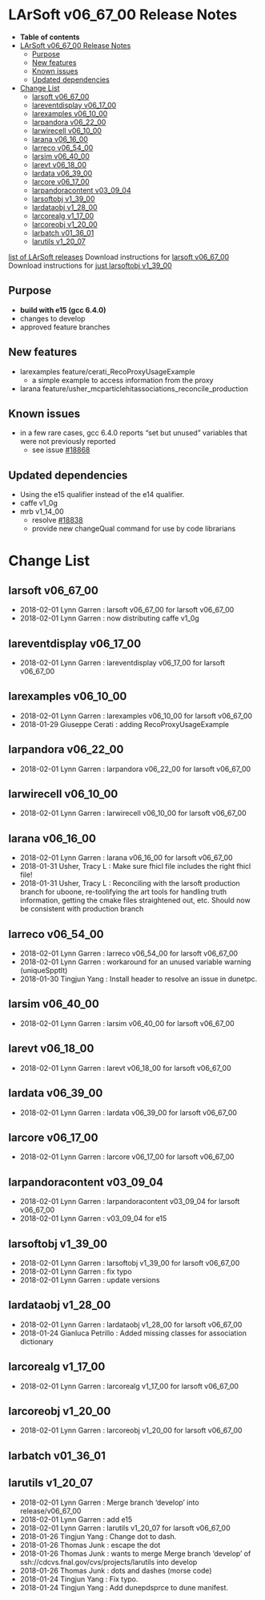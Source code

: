 LArSoft v06_67_00 Release Notes
======================================================================

-   **Table of contents**
-   [LArSoft v06_67_00 Release Notes](#LArSoft-v06_67_00-Release-Notes)
    -   [Purpose](#Purpose)
    -   [New features](#New-features)
    -   [Known issues](#Known-issues)
    -   [Updated dependencies](#Updated-dependencies)
-   [Change List](#Change-List)
    -   [larsoft v06_67_00](#larsoft-v06_67_00)
    -   [lareventdisplay v06_17_00](#lareventdisplay-v06_17_00)
    -   [larexamples v06_10_00](#larexamples-v06_10_00)
    -   [larpandora v06_22_00](#larpandora-v06_22_00)
    -   [larwirecell v06_10_00](#larwirecell-v06_10_00)
    -   [larana v06_16_00](#larana-v06_16_00)
    -   [larreco v06_54_00](#larreco-v06_54_00)
    -   [larsim v06_40_00](#larsim-v06_40_00)
    -   [larevt v06_18_00](#larevt-v06_18_00)
    -   [lardata v06_39_00](#lardata-v06_39_00)
    -   [larcore v06_17_00](#larcore-v06_17_00)
    -   [larpandoracontent v03_09_04](#larpandoracontent-v03_09_04)
    -   [larsoftobj v1_39_00](#larsoftobj-v1_39_00)
    -   [lardataobj v1_28_00](#lardataobj-v1_28_00)
    -   [larcorealg v1_17_00](#larcorealg-v1_17_00)
    -   [larcoreobj v1_20_00](#larcoreobj-v1_20_00)
    -   [larbatch v01_36_01](#larbatch-v01_36_01)
    -   [larutils v1_20_07](#larutils-v1_20_07)

[list of LArSoft releases](LArSoft_release_list)
Download instructions for [larsoft v06_67_00](http://scisoft.fnal.gov/scisoft/bundles/larsoft/v06_67_00/larsoft-v06_67_00.html)
Download instructions for [just larsoftobj v1_39_00](http://scisoft.fnal.gov/scisoft/bundles/larsoftobj/v1_39_00/larsoftobj-v1_39_00.html)

Purpose
--------------------

-   **build with e15 (gcc 6.4.0)**
-   changes to develop
-   approved feature branches

New features
------------------------------

-   larexamples feature/cerati_RecoProxyUsageExample
    -   a simple example to access information from the proxy
-   larana feature/usher_mcparticlehitassociations_reconcile_production

Known issues
------------------------------

-   in a few rare cases, gcc 6.4.0 reports “set but unused” variables that were not previously reported
    -   see issue [\#18868](/redmine/issues/18868 "Bug: new warning from gcc 6.4.0 in larreco TrackFinder (Resolved)")

Updated dependencies
----------------------------------------------

-   Using the e15 qualifier instead of the e14 qualifier.
-   caffe v1_0g
-   mrb v1_14_00
    -   resolve [\#18838](/redmine/issues/18838 "Bug: gitCheckout.sh incorrectly thinks user is not authenticated for read-write access if no xauth data (Closed)")
    -   provide new changeQual command for use by code librarians

Change List
============================

larsoft v06_67_00
------------------------------------------

-   2018-02-01 Lynn Garren : larsoft v06_67_00 for larsoft v06_67_00
-   2018-02-01 Lynn Garren : now distributing caffe v1_0g

lareventdisplay v06_17_00
----------------------------------------------------------

-   2018-02-01 Lynn Garren : lareventdisplay v06_17_00 for larsoft v06_67_00

larexamples v06_10_00
--------------------------------------------------

-   2018-02-01 Lynn Garren : larexamples v06_10_00 for larsoft v06_67_00
-   2018-01-29 Giuseppe Cerati : adding RecoProxyUsageExample

larpandora v06_22_00
------------------------------------------------

-   2018-02-01 Lynn Garren : larpandora v06_22_00 for larsoft v06_67_00

larwirecell v06_10_00
--------------------------------------------------

-   2018-02-01 Lynn Garren : larwirecell v06_10_00 for larsoft v06_67_00

larana v06_16_00
----------------------------------------

-   2018-02-01 Lynn Garren : larana v06_16_00 for larsoft v06_67_00
-   2018-01-31 Usher, Tracy L : Make sure fhicl file includes the right fhicl file!
-   2018-01-31 Usher, Tracy L : Reconciling with the larsoft production branch for uboone, re-toolifying the art tools for handling truth information, getting the cmake files straightened out, etc. Should now be consistent with production branch

larreco v06_54_00
------------------------------------------

-   2018-02-01 Lynn Garren : larreco v06_54_00 for larsoft v06_67_00
-   2018-02-01 Lynn Garren : workaround for an unused variable warning (uniqueSpptIt)
-   2018-01-30 Tingjun Yang : Install header to resolve an issue in dunetpc.

larsim v06_40_00
----------------------------------------

-   2018-02-01 Lynn Garren : larsim v06_40_00 for larsoft v06_67_00

larevt v06_18_00
----------------------------------------

-   2018-02-01 Lynn Garren : larevt v06_18_00 for larsoft v06_67_00

lardata v06_39_00
------------------------------------------

-   2018-02-01 Lynn Garren : lardata v06_39_00 for larsoft v06_67_00

larcore v06_17_00
------------------------------------------

-   2018-02-01 Lynn Garren : larcore v06_17_00 for larsoft v06_67_00

larpandoracontent v03_09_04
--------------------------------------------------------------

-   2018-02-01 Lynn Garren : larpandoracontent v03_09_04 for larsoft v06_67_00
-   2018-02-01 Lynn Garren : v03_09_04 for e15

larsoftobj v1_39_00
----------------------------------------------

-   2018-02-01 Lynn Garren : larsoftobj v1_39_00 for larsoft v06_67_00
-   2018-02-01 Lynn Garren : fix typo
-   2018-02-01 Lynn Garren : update versions

lardataobj v1_28_00
----------------------------------------------

-   2018-02-01 Lynn Garren : lardataobj v1_28_00 for larsoft v06_67_00
-   2018-01-24 Gianluca Petrillo : Added missing classes for association dictionary

larcorealg v1_17_00
----------------------------------------------

-   2018-02-01 Lynn Garren : larcorealg v1_17_00 for larsoft v06_67_00

larcoreobj v1_20_00
----------------------------------------------

-   2018-02-01 Lynn Garren : larcoreobj v1_20_00 for larsoft v06_67_00

larbatch v01_36_01
--------------------------------------------

larutils v1_20_07
------------------------------------------

-   2018-02-01 Lynn Garren : Merge branch ‘develop’ into release/v06_67_00
-   2018-02-01 Lynn Garren : add e15
-   2018-02-01 Lynn Garren : larutils v1_20_07 for larsoft v06_67_00
-   2018-01-26 Tingjun Yang : Change dot to dash.
-   2018-01-26 Thomas Junk : escape the dot
-   2018-01-26 Thomas Junk : wants to merge Merge branch ‘develop’ of ssh://cdcvs.fnal.gov/cvs/projects/larutils into develop
-   2018-01-26 Thomas Junk : dots and dashes (morse code)
-   2018-01-24 Tingjun Yang : Fix typo.
-   2018-01-24 Tingjun Yang : Add dunepdsprce to dune manifest.
